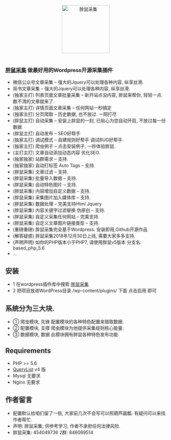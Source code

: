 <p align="center">
  <img width="150" src="logo.png" alt="胖鼠采集">
  <br>
  <br>
</p>

### <a href="https://www.fatrat.cn">胖鼠采集</a> 做最好用的Wordpress开源采集插件
- 微信公众号文章采集 – 强大的Jquery可以处理各种内容, 纵享丝滑.
- 简书文章采集 – 强大的Jquery可以处理各种内容, 纵享丝滑.
- (独家主打) 列表页面文章批量采集 – 新开站点没内容, 胖鼠来帮你, 轻轻一点. 数不清的文章就来了.
- (独家主打) 详情页面文章采集 – 任何网站一秒搞定
- (独家主打) 分页爬取 – 历史数据, 也不放过. 一网打尽
- (胖鼠主打) 自动采集 – 安装上胖鼠的一刻, 已贴心为您自动开启, 不放过每一份数据
- (胖鼠主打) 自动发布 – SEO好帮手
- (独家主打) 调试模式 – 自建规则好帮手 调试BUG好帮手.
- (独家主打) 爬虫例子 – 点击安装例子, 一秒体验胖鼠.
- (主打主打) 文章自动添加动态内容 优化SEO.
- (独家独家) 站群需求 – 支持.
- (独家独家) 自动打标签 Auto Tags – 支持.
- (胖鼠采集) 文章过滤 – 支持.
- (胖鼠采集) 批量导入数据 – 支持.
- (胖鼠采集) 自动特色图片 – 支持.
- (胖鼠采集) 内容增加自定义数据 – 支持.
- (胖鼠采集) 采集图片加入媒体库 – 支持.
- (胖鼠采集) 数据处理 – 完美支持Html Jquery
- (胖鼠采集) 内容关键字过滤替换 伪原创 – 支持.
- (胖鼠采集) 自定义采集任何网站 – 完美支持.
- (胖鼠采集) 自定义文章图片链接类型 – 支持.
- (重磅重磅) 胖鼠采集完全基于Wordpress. 安装即用,Github开源作品
- (解答疑惑) 胖鼠采集2018年12月30日上线, 需要大家多多支持.
- (声明声明) 如你的PHP版本小于PHP7, 请使用胖鼠v5版本 分支名: based_php_5.6
- ...

## 安装
- 1 在wordpress插件库中搜索 <a href="https://wordpress.org/plugins/fat-rat-collect/">胖鼠采集</a>
- 2 把项目放进WordPress目录 /wp-content/plugins/ 下面 点击启用 即可

## 系统分为三大块.
- ① 爬虫模块, 先锋 配置模块的各种特色配置来猎取数据.
- ② 配置模块, 支撑 爬虫模块为他提供采集规则核心能量.
- ③ 数据模块, 数据 此模块拥有胖鼠各种特色发布功能.

## Requirements
- PHP >= 5.6
- <a href="https://www.querylist.cc/docs/guide/v4/overview">QueryList</a> v4 版
- Mysql 无要求
- Nginx 无要求

## 作者留言
- 配置默认给咱们留了一些, 大家前几次不会写可以照葫芦画瓢. 有疑问可以来找作者帮忙.
- 声明: 胖鼠采集; 供参考学习, 作者不承担任何法律风险. 
- 胖鼠采集: 454049736 2群: 846069514
